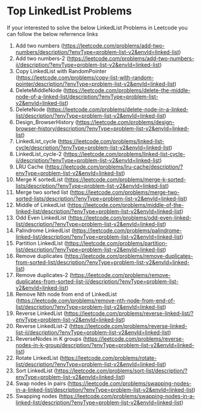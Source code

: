 # Top LinkedList Problems

If your interested to solve the below LinkedList Problems in Leetcode
you can follow the below referrence links

1. Add two numbers (https://leetcode.com/problems/add-two-numbers/description/?envType=problem-list-v2&envId=linked-list)
2. Add two numbers-2 (https://leetcode.com/problems/add-two-numbers-ii/description/?envType=problem-list-v2&envId=linked-list)
3. Copy LinkedList with RandomPointer (https://leetcode.com/problems/copy-list-with-random-pointer/description/?envType=problem-list-v2&envId=linked-list)
4. DeleteMiddleNode (https://leetcode.com/problems/delete-the-middle-node-of-a-linked-list/description/?envType=problem-list-v2&envId=linked-list)
5. DeleteNode (https://leetcode.com/problems/delete-node-in-a-linked-list/description/?envType=problem-list-v2&envId=linked-list)
6. Design_BrowserHistory  (https://leetcode.com/problems/design-browser-history/description/?envType=problem-list-v2&envId=linked-list)
7. LinkedList_cycle (https://leetcode.com/problems/linked-list-cycle/description/?envType=problem-list-v2&envId=linked-list)
8. LinkedList_cycle-2 (https://leetcode.com/problems/linked-list-cycle-ii/description/?envType=problem-list-v2&envId=linked-list)
9. LRU Cache (https://leetcode.com/problems/lru-cache/description/?envType=problem-list-v2&envId=linked-list)
10. Merge K sortedList (https://leetcode.com/problems/merge-k-sorted-lists/description/?envType=problem-list-v2&envId=linked-list)
11. Merge two sorted list (https://leetcode.com/problems/merge-two-sorted-lists/description/?envType=problem-list-v2&envId=linked-list)
12. Middle of LinkedList (https://leetcode.com/problems/middle-of-the-linked-list/description/?envType=problem-list-v2&envId=linked-list)
13. Odd Even LinkedList (https://leetcode.com/problems/odd-even-linked-list/description/?envType=problem-list-v2&envId=linked-list)
14. Palindrome LinkedList (https://leetcode.com/problems/palindrome-linked-list/description/?envType=problem-list-v2&envId=linked-list)
15. Partition LinkedList (https://leetcode.com/problems/partition-list/description/?envType=problem-list-v2&envId=linked-list)
16. Remove duplicates (https://leetcode.com/problems/remove-duplicates-from-sorted-list/description/?envType=problem-list-v2&envId=linked-list)
17. Remove duplicates-2 (https://leetcode.com/problems/remove-duplicates-from-sorted-list-ii/description/?envType=problem-list-v2&envId=linked-list)
18. Remove Nth node from end of LinkedList (https://leetcode.com/problems/remove-nth-node-from-end-of-list/description/?envType=problem-list-v2&envId=linked-list)
19. Reverse LinkedList (https://leetcode.com/problems/reverse-linked-list/?envType=problem-list-v2&envId=linked-list)
20. Reverse LinkedList-2 (https://leetcode.com/problems/reverse-linked-list-ii/description/?envType=problem-list-v2&envId=linked-list)
21. ReverseNodes in K groups (https://leetcode.com/problems/reverse-nodes-in-k-group/description/?envType=problem-list-v2&envId=linked-list)
22. Rotate LinkedList (https://leetcode.com/problems/rotate-list/description/?envType=problem-list-v2&envId=linked-list)
23. Sort LinkedList (https://leetcode.com/problems/sort-list/description/?envType=problem-list-v2&envId=linked-list)
24. Swap nodes in pairs (https://leetcode.com/problems/swapping-nodes-in-a-linked-list/description/?envType=problem-list-v2&envId=linked-list)
25. Swapping nodes (https://leetcode.com/problems/swapping-nodes-in-a-linked-list/description/?envType=problem-list-v2&envId=linked-list)
